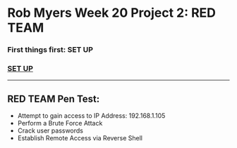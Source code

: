 # Rob Myers Week 20 Project 2: RED TEAM 

###  First things first: SET UP

### [SET UP](setup.md) 
---

## RED TEAM Pen Test:

* Attempt to gain access to IP Address: 192.168.1.105
* Perform a Brute Force Attack
* Crack user passwords
* Establish Remote Access via Reverse Shell











